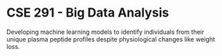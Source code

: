 # CSE 291 - Big Data Analysis
Developing machine learning models to identify individuals from their unique plasma peptide profiles despite physiological changes like weight loss.
